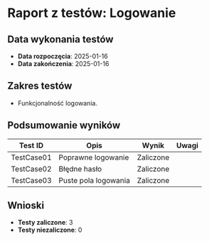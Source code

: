 # Raport z testów: Logowanie

## Data wykonania testów
- **Data rozpoczęcia**: 2025-01-16
- **Data zakończenia**: 2025-01-16

## Zakres testów
- Funkcjonalność logowania.

## Podsumowanie wyników
| Test ID    | Opis                  | Wynik     | Uwagi                  |
|------------|-----------------------|-----------|------------------------|
| TestCase01 | Poprawne logowanie    | Zaliczone |                       |
| TestCase02      | Błędne hasło          | Zaliczone |                       |
| TestCase03      | Puste pola logowania  | Zaliczone |  |

## Wnioski
- **Testy zaliczone**: 3
- **Testy niezaliczone**: 0

